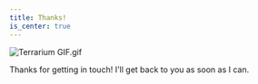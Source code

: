 ```yaml
---
title: Thanks!
is_center: true
---
```


![Terrarium GIF.gif](/uploads/Terrarium%20GIF.gif)

Thanks for getting in touch! I'll get back to you as soon as I can.